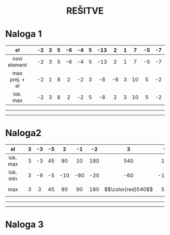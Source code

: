 <h1 align="center"> REŠITVE </h1>

# Naloga 1
el|| -2|3|5|-6|-4|5|-13|2|1|7|-5|-7|3|8|-30|-13|7
|:--:|:--:|:--:|:--:|:--:|:--:|:--:|:--:|:--:|:--:|:--:|:--:|:--:|:--:|:--:|:--:|:--:|:--:|:--:|
novi element|| -2|3|5|-6|-4|5|-13|2|1|7|-5|-7|3|8|-30|-13|7|
max prej. + el||-2|1|8|2|-2|3|-8|-6|3|10|5|-2|1|11|-19|-32|-6
lok. max ||-2|3|8|2|-2|5|-8|2|3|10|5|-2|3|$$\color{red}11$$|-19|-13|7

___
___

# Naloga2

el||3|-3|-5|2|-1|-2|3|-2
|:--:|:--:|:--:|:--:|:--:|:--:|:--:|:--:|:--:|:--:|
lok. max||3|-3|45|90|10|180|540|120|
lok. min||3|-9|-5|-10|-90|-20|-60|-1080|
max||3|3|45|90|90|180|$$\color{red}540$$|540

___
___

# Naloga 3

```

```

